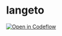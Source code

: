 # langeto

[![Open in Codeflow](https://developer.stackblitz.com/codeflow/assets/button-open-in-codeflow-small.svg)](https:///pr.new/ghishadow/langeto)
